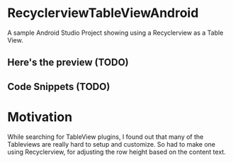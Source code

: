 # RecyclerviewTableViewAndroid
A sample Android Studio Project showing using a Recyclerview as a Table View.

## Here's the preview (TODO)

## Code Snippets (TODO)

# Motivation
While searching for TableView plugins, I found out that many of the Tableviews are really hard to setup and customize.
So had to make one using Recyclerview, for adjusting the row height based on the content text.
